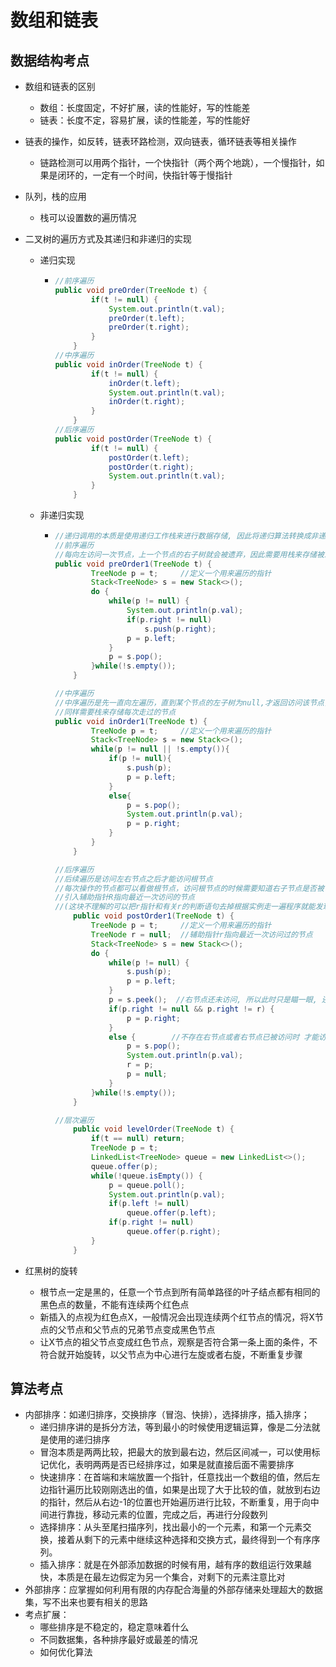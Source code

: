 # 数组和链表

## 数据结构考点

* 数组和链表的区别
  * 数组：长度固定，不好扩展，读的性能好，写的性能差
  * 链表：长度不定，容易扩展，读的性能差，写的性能好
* 链表的操作，如反转，链表环路检测，双向链表，循环链表等相关操作
  * 链路检测可以用两个指针，一个快指针（两个两个地跳），一个慢指针，如果是闭环的，一定有一个时间，快指针等于慢指针
* 队列，栈的应用
  * 栈可以设置数的遍历情况
* 二叉树的遍历方式及其递归和非递归的实现

  * 递归实现
    * ```java
      //前序遍历
      public void preOrder(TreeNode t) {
              if(t != null) {
                  System.out.println(t.val);
                  preOrder(t.left);
                  preOrder(t.right);
              }
          }
      //中序遍历    
      public void inOrder(TreeNode t) {
              if(t != null) {
                  inOrder(t.left);
                  System.out.println(t.val);
                  inOrder(t.right);
              }
          }
      //后序遍历
      public void postOrder(TreeNode t) {
              if(t != null) {
                  postOrder(t.left);
                  postOrder(t.right);
                  System.out.println(t.val);
              }
          }
      ```
  * 非递归实现

    * ```java
      //递归调用的本质是使用递归工作栈来进行数据存储, 因此将递归算法转换成非递归算法需要借用栈.
      //前序遍历
      //每向左访问一次节点，上一个节点的右子树就会被遗弃，因此需要用栈来存储被忘记的右子树
      public void preOrder1(TreeNode t) {
              TreeNode p = t;     //定义一个用来遍历的指针
              Stack<TreeNode> s = new Stack<>();
              do {
                  while(p != null) {
                      System.out.println(p.val);
                      if(p.right != null)
                          s.push(p.right);
                      p = p.left;
                  }
                  p = s.pop();
              }while(!s.empty());
          }

      //中序遍历
      //中序遍历是先一直向左遍历，直到某个节点的左子树为null,才返回访问该节点，但是一路向左遍历的时候没有记下父节点的名字，
      //同样需要栈来存储每次走过的节点
      public void inOrder1(TreeNode t) {
              TreeNode p = t;     //定义一个用来遍历的指针
              Stack<TreeNode> s = new Stack<>();
              while(p != null || !s.empty()){
                  if(p != null){
                      s.push(p);
                      p = p.left;
                  }
                  else{
                      p = s.pop();
                      System.out.println(p.val);
                      p = p.right;
                  }
              }
          }

      //后序遍历
      //后续遍历是访问左右节点之后才能访问根节点
      //每次操作的节点都可以看做根节点，访问根节点的时候需要知道右子节点是否被访问过
      //引入辅助指针R指向最近一次访问的节点
      //(这块不理解的可以把r指针和有关r的判断语句去掉根据实例走一遍程序就能发现漏洞: 判断节点是否存在右子树的时候会重复访问右节点)
          public void postOrder1(TreeNode t) {
              TreeNode p = t;     //定义一个用来遍历的指针
              TreeNode r = null;  //辅助指针r指向最近一次访问过的节点
              Stack<TreeNode> s = new Stack<>();
              do {
                  while(p != null) {
                      s.push(p);
                      p = p.left;
                  }
                  p = s.peek();  //右节点还未访问, 所以此时只是瞄一眼, 还不能取出栈顶元素
                  if(p.right != null && p.right != r) {
                      p = p.right;
                  }
                  else {        //不存在右节点或者右节点已被访问时 才能访问根节点
                      p = s.pop();
                      System.out.println(p.val);
                      r = p;
                      p = null;
                  }
              }while(!s.empty());
          }

      //层次遍历
          public void levelOrder(TreeNode t) {
              if(t == null) return;
              TreeNode p = t;
              LinkedList<TreeNode> queue = new LinkedList<>(); 
              queue.offer(p);
              while(!queue.isEmpty()) {
                  p = queue.poll();
                  System.out.println(p.val);
                  if(p.left != null)
                      queue.offer(p.left);
                  if(p.right != null)
                      queue.offer(p.right);
              }
          }
      ```

* 红黑树的旋转

  * 根节点一定是黑的，任意一个节点到所有简单路径的叶子结点都有相同的黑色点的数量，不能有连续两个红色点
  * 新插入的点视为红色点X，一般情况会出现连续两个红节点的情况，将X节点的父节点和父节点的兄弟节点变成黑色节点
  * 让X节点的祖父节点变成红色节点，观察是否符合第一条上面的条件，不符合就开始旋转，以父节点为中心进行左旋或者右旋，不断重复步骤

## 算法考点

* 内部排序：如递归排序，交换排序（冒泡、快排），选择排序，插入排序；
  * 递归排序讲的是拆分方法，等到最小的时候使用逻辑运算，像是二分法就是使用的递归排序
  * 冒泡本质是两两比较，把最大的放到最右边，然后区间减一，可以使用标记优化，表明两两是否已经排序过，如果是就直接后面不需要排序
  * 快速排序：在首端和末端放置一个指针，任意找出一个数组的值，然后左边指针遍历比较刚刚选出的值，如果是出现了大于比较的值，就放到右边的指针，然后从右边-1的位置也开始遍历进行比较，不断重复，用于向中间进行靠拢，移动元素的位置，完成之后，再进行分段数列
  * 选择排序：从头至尾扫描序列，找出最小的一个元素，和第一个元素交换，接着从剩下的元素中继续这种选择和交换方式，最终得到一个有序序列。
  * 插入排序：就是在外部添加数据的时候有用，越有序的数组运行效果越快，本质是在最左边假定为另一个集合，对剩下的元素注意比对
* 外部排序：应掌握如何利用有限的内存配合海量的外部存储来处理超大的数据集，写不出来也要有相关的思路
* 考点扩展：
  * 哪些排序是不稳定的，稳定意味着什么
  * 不同数据集，各种排序最好或最差的情况
  * 如何优化算法



